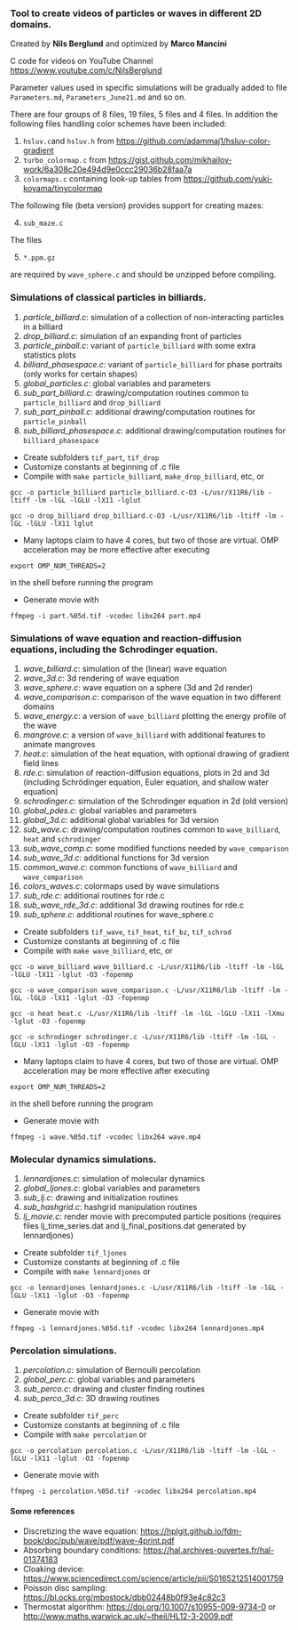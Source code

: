 ### Tool to create videos of particles or waves in different 2D domains.

Created by **Nils Berglund** and optimized by **Marco Mancini**

C code for videos on YouTube Channel https://www.youtube.com/c/NilsBerglund

Parameter values used in specific simulations will be gradually added to file `Parameters.md`, `Parameters_June21.md` and so on.

There are four groups of 8 files, 19 files, 5 files and 4 files. 
In addition the following files handling color schemes have been included:

1. `hsluv.c`and `hsluv.h` from https://github.com/adammaj1/hsluv-color-gradient 
2. `turbo_colormap.c` from https://gist.github.com/mikhailov-work/6a308c20e494d9e0ccc29036b28faa7a
3. `colormaps.c` containing look-up tables from https://github.com/yuki-koyama/tinycolormap

The following file (beta version) provides support for creating mazes:

4. `sub_maze.c`

The files 

5. `*.ppm.gz` 

are required by `wave_sphere.c` and should be unzipped before compiling. 

### Simulations of classical particles in billiards.

1. *particle_billiard.c*:   simulation of a collection of non-interacting particles in a billiard
2. *drop_billiard.c*:       simulation of an expanding front of particles
3. *particle_pinball.c*:    variant of `particle_billiard` with some extra statistics plots
4. *billiard_phasespace.c*: variant of `particle_billiard` for phase portraits (only works for certain shapes)
5. *global_particles.c*:    global variables and parameters
6. *sub_part_billiard.c*:   drawing/computation routines common to `particle_billiard` and `drop_billiard`
7. *sub_part_pinball.c*:    additional drawing/computation routines for `particle_pinball`
8. *sub_billiard_phasespace.c*:  additional drawing/computation routines for `billiard_phasespace`


- Create subfolders `tif_part`, `tif_drop`
- Customize constants at beginning of .c file
- Compile with `make particle_billiard`, `make_drop_billiard`, etc, or

`gcc -o particle_billiard particle_billiard.c-O3 -L/usr/X11R6/lib -ltiff -lm -lGL -lGLU -lX11 -lglut`

`gcc -o drop_billiard drop_billiard.c-O3 -L/usr/X11R6/lib -ltiff -lm -lGL -lGLU -lX11 lglut`

- Many laptops claim to have 4 cores, but two of those are virtual. OMP acceleration may be more effective after executing           

`export OMP_NUM_THREADS=2` 

in the shell before running the program

- Generate movie with 

`ffmpeg -i part.%05d.tif -vcodec libx264 part.mp4`

### Simulations of wave equation and reaction-diffusion equations, including the Schrodinger equation.

1. *wave_billiard.c*:    simulation of the (linear) wave equation
2. *wave_3d.c*:          3d rendering of wave equation
3. *wave_sphere.c*:      wave equation on a sphere (3d and 2d render)
4. *wave_comparison.c*:  comparison of the wave equation in two different domains
5. *wave_energy.c*:      a version of `wave_billiard` plotting the energy profile of the wave
6. *mangrove.c*:         a version of `wave_billiard` with additional features to animate mangroves
7. *heat.c*:             simulation of the heat equation, with optional drawing of gradient field lines
8. *rde.c*:              simulation of reaction-diffusion equations, plots in 2d and 3d (including Schrödinger equation, 
                         Euler equation, and shallow water equation)
9. *schrodinger.c*:      simulation of the Schrodinger equation in 2d (old version)
10. *global_pdes.c*:      global variables and parameters
11. *global_3d.c*:        additional global variables for 3d version
12. *sub_wave.c*:         drawing/computation routines common to `wave_billiard`, `heat` and `schrodinger`
13. *sub_wave_comp.c*:    some modified functions needed by `wave_comparison`
14. *sub_wave_3d.c*:      additional functions for 3d version
15. *common_wave.c*:      common functions of `wave_billiard` and `wave_comparison`
16. *colors_waves.c*:     colormaps used by wave simulations
17. *sub_rde.c*:          additional routines for rde.c
18. *sub_wave_rde_3d.c*:  additional 3d drawing routines for rde.c
19. *sub_sphere.c*:       additional routines for wave_sphere.c

- Create subfolders `tif_wave`, `tif_heat`, `tif_bz`, `tif_schrod`
- Customize constants at beginning of .c file
- Compile with `make wave_billiard`, etc, or

`gcc -o wave_billiard wave_billiard.c -L/usr/X11R6/lib -ltiff -lm -lGL -lGLU -lX11 -lglut -O3 -fopenmp`

`gcc -o wave_comparison wave_comparison.c -L/usr/X11R6/lib -ltiff -lm -lGL -lGLU -lX11 -lglut -O3 -fopenmp`

`gcc -o heat heat.c -L/usr/X11R6/lib -ltiff -lm -lGL -lGLU -lX11 -lXmu -lglut -O3 -fopenmp`

`gcc -o schrodinger schrodinger.c -L/usr/X11R6/lib -ltiff -lm -lGL -lGLU -lX11 -lglut -O3 -fopenmp`

- Many laptops claim to have 4 cores, but two of those are virtual. OMP acceleration may be more effective after executing           

`export OMP_NUM_THREADS=2` 

in the shell before running the program

- Generate movie with 

`ffmpeg -i wave.%05d.tif -vcodec libx264 wave.mp4`

### Molecular dynamics simulations.

1. *lennardjones.c*:      simulation of molecular dynamics
2. *global_ljones.c*:     global variables and parameters
3. *sub_lj.c*:            drawing and initialization routines
4. *sub_hashgrid.c*:      hashgrid manipulation routines
5. *lj_movie.c*:          render movie with precomputed particle positions 
                          (requires files lj_time_series.dat and lj_final_positions.dat generated by lennardjones)

- Create subfolder `tif_ljones`
- Customize constants at beginning of .c file
- Compile with `make lennardjones` or

`gcc -o lennardjones lennardjones.c -L/usr/X11R6/lib -ltiff -lm -lGL -lGLU -lX11 -lglut -O3 -fopenmp`

- Generate movie with 

`ffmpeg -i lennardjones.%05d.tif -vcodec libx264 lennardjones.mp4`

### Percolation simulations.

1. *percolation.c*:     simulation of Bernoulli percolation 
2. *global_perc.c*:     global variables and parameters
3. *sub_perco.c*:       drawing and cluster finding routines
4. *sub_perco_3d.c*:    3D drawing routines

- Create subfolder `tif_perc`
- Customize constants at beginning of .c file
- Compile with `make percolation` or 

`gcc -o percolation percolation.c -L/usr/X11R6/lib -ltiff -lm -lGL -lGLU -lX11 -lglut -O3 -fopenmp`

- Generate movie with 

`ffmpeg -i percolation.%05d.tif -vcodec libx264 percolation.mp4`

#### Some references ####

- Discretizing the wave equation: https://hplgit.github.io/fdm-book/doc/pub/wave/pdf/wave-4print.pdf
- Absorbing boundary conditions: https://hal.archives-ouvertes.fr/hal-01374183
- Cloaking device: https://www.sciencedirect.com/science/article/pii/S0165212514001759
- Poisson disc sampling: https://bl.ocks.org/mbostock/dbb02448b0f93e4c82c3
- Thermostat algorithm: https://doi.org/10.1007/s10955-009-9734-0
or http://www.maths.warwick.ac.uk/~theil/HL12-3-2009.pdf

